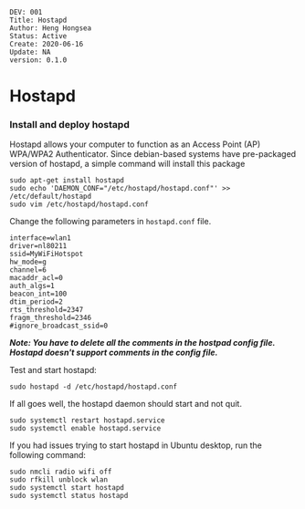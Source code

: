 ```
DEV: 001
Title: Hostapd
Author: Heng Hongsea
Status: Active
Create: 2020-06-16
Update: NA
version: 0.1.0
```

# Hostapd

### Install and deploy hostapd 

Hostapd allows your computer to function as an Access Point (AP) WPA/WPA2 Authenticator. Since debian-based systems have pre-packaged version of hostapd, a simple command will install this package

```console
sudo apt-get install hostapd
sudo echo 'DAEMON_CONF="/etc/hostapd/hostapd.conf"' >> /etc/default/hostapd
sudo vim /etc/hostapd/hostapd.conf
```

Change the following parameters in `hostapd.conf` file.

```console
interface=wlan1
driver=nl80211
ssid=MyWiFiHotspot
hw_mode=g
channel=6
macaddr_acl=0
auth_algs=1
beacon_int=100
dtim_period=2
rts_threshold=2347
fragm_threshold=2346
#ignore_broadcast_ssid=0
```
**_Note:  You have to delete all the comments in the hostpad config file. Hostapd doesn't support comments in the config file._**

Test and start hostapd: 

```console
sudo hostapd -d /etc/hostapd/hostapd.conf
```

If all goes well, the hostapd daemon should start and not quit.

```console
sudo systemctl restart hostapd.service
sudo systemctl enable hostapd.service
```

If you had issues trying to start hostapd in Ubuntu desktop, run the following command:

```console
sudo nmcli radio wifi off
sudo rfkill unblock wlan
sudo systemctl start hostapd
sudo systemctl status hostapd
```